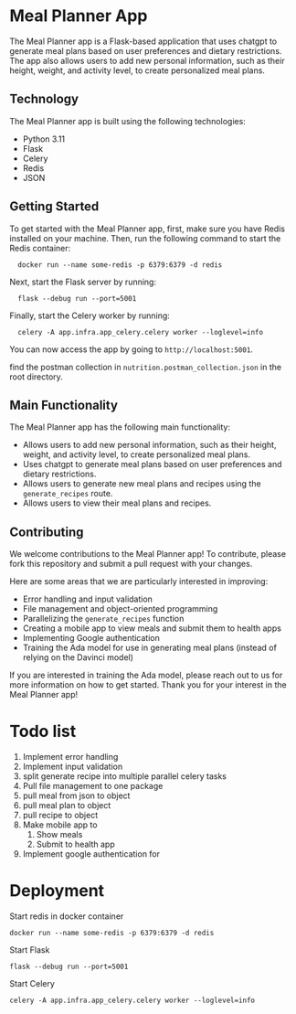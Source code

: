 # Meal Planner App

The Meal Planner app is a Flask-based application that uses chatgpt to generate meal plans based on user preferences and dietary restrictions. 
The app also allows users to add new personal information, such as their height, weight, and activity level, to create personalized meal plans.

## Technology
The Meal Planner app is built using the following technologies:

- Python 3.11
- Flask
- Celery
- Redis
- JSON

## Getting Started

To get started with the Meal Planner app, first, make sure you have Redis installed on your machine. Then, run the following command to start the Redis container:

      docker run --name some-redis -p 6379:6379 -d redis

Next, start the Flask server by running:

      flask --debug run --port=5001

Finally, start the Celery worker by running:

      celery -A app.infra.app_celery.celery worker --loglevel=info


You can now access the app by going to `http://localhost:5001`.

find the postman collection in `nutrition.postman_collection.json` in the root directory.

## Main Functionality

The Meal Planner app has the following main functionality:

- Allows users to add new personal information, such as their height, weight, and activity level, to create personalized meal plans.
- Uses chatgpt to generate meal plans based on user preferences and dietary restrictions.
- Allows users to generate new meal plans and recipes using the `generate_recipes` route.
- Allows users to view their meal plans and recipes.

## Contributing

We welcome contributions to the Meal Planner app! To contribute, please fork this repository and submit a pull request with your changes.

Here are some areas that we are particularly interested in improving:

- Error handling and input validation
- File management and object-oriented programming
- Parallelizing the `generate_recipes` function
- Creating a mobile app to view meals and submit them to health apps
- Implementing Google authentication
- Training the Ada model for use in generating meal plans (instead of relying on the Davinci model)

If you are interested in training the Ada model, please reach out to us for more information on how to get started. Thank you for your interest in the Meal Planner app!

# Todo list

1. Implement error handling
2. Implement input validation 
3. split generate recipe into multiple parallel celery tasks
4. Pull file management to one package
5. pull meal from json to object
6. pull meal plan to object
7. pull recipe to object
8. Make mobile app to
   1. Show meals 
   2. Submit to health app
9. Implement google authentication for

# Deployment

Start redis in docker container

    docker run --name some-redis -p 6379:6379 -d redis
Start Flask

    flask --debug run --port=5001
Start Celery

    celery -A app.infra.app_celery.celery worker --loglevel=info